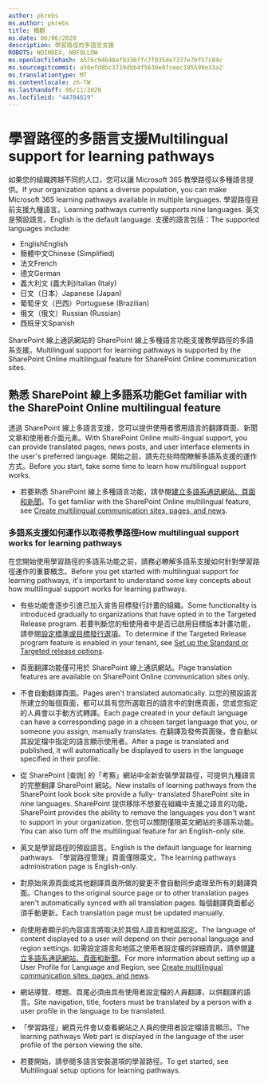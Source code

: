 ```yaml
---
author: pkrebs
ms.author: pkrebs
title: 概觀
ms.date: 06/06/2020
description: 學習路徑的多語言支援
ROBOTS: NOINDEX, NOFOLLOW
ms.openlocfilehash: a576c94b48af9336ffc7f035de7377e7bf57c84c
ms.sourcegitcommit: a50efd8bc3719dbb4f5630e8fceec185599e33a2
ms.translationtype: MT
ms.contentlocale: zh-TW
ms.lasthandoff: 06/11/2020
ms.locfileid: "44704619"
---
```

# <a name="multilingual-support-for-learning-pathways"></a><span data-ttu-id="5df27-103">學習路徑的多語言支援</span><span class="sxs-lookup"><span data-stu-id="5df27-103">Multilingual support for learning pathways</span></span>

<span data-ttu-id="5df27-104">如果您的組織跨越不同的人口，您可以讓 Microsoft 365 教學路徑以多種語言提供。</span><span class="sxs-lookup"><span data-stu-id="5df27-104">If your organization spans a diverse population, you can make Microsoft 365 learning pathways available in multiple languages.</span></span> <span data-ttu-id="5df27-105">學習路徑目前支援九種語言。</span><span class="sxs-lookup"><span data-stu-id="5df27-105">Learning pathways currently supports nine languages.</span></span> <span data-ttu-id="5df27-106">英文是預設語言。</span><span class="sxs-lookup"><span data-stu-id="5df27-106">English is the default language.</span></span> <span data-ttu-id="5df27-107">支援的語言包括：</span><span class="sxs-lookup"><span data-stu-id="5df27-107">The supported languages include:</span></span>   

- <span data-ttu-id="5df27-108">English</span><span class="sxs-lookup"><span data-stu-id="5df27-108">English</span></span>    
- <span data-ttu-id="5df27-109">簡體中文</span><span class="sxs-lookup"><span data-stu-id="5df27-109">Chinese (Simplified)</span></span>
- <span data-ttu-id="5df27-110">法文</span><span class="sxs-lookup"><span data-stu-id="5df27-110">French</span></span>
- <span data-ttu-id="5df27-111">德文</span><span class="sxs-lookup"><span data-stu-id="5df27-111">German</span></span>
- <span data-ttu-id="5df27-112">義大利文 (義大利)</span><span class="sxs-lookup"><span data-stu-id="5df27-112">Italian (Italy)</span></span>
- <span data-ttu-id="5df27-113">日文（日本）</span><span class="sxs-lookup"><span data-stu-id="5df27-113">Japanese (Japan)</span></span>
- <span data-ttu-id="5df27-114">葡萄牙文（巴西）</span><span class="sxs-lookup"><span data-stu-id="5df27-114">Portuguese (Brazilian)</span></span>
- <span data-ttu-id="5df27-115">俄文（俄文）</span><span class="sxs-lookup"><span data-stu-id="5df27-115">Russian (Russian)</span></span>
- <span data-ttu-id="5df27-116">西班牙文</span><span class="sxs-lookup"><span data-stu-id="5df27-116">Spanish</span></span>

<span data-ttu-id="5df27-117">SharePoint 線上通訊網站的 SharePoint 線上多種語言功能支援教學路徑的多語系支援。</span><span class="sxs-lookup"><span data-stu-id="5df27-117">Multilingual support for learning pathways is supported by the SharePoint Online multilingual feature for SharePoint Online communication sites.</span></span>  

## <a name="get-familiar-with-the-sharepoint-online-multilingual-feature"></a><span data-ttu-id="5df27-118">熟悉 SharePoint 線上多語系功能</span><span class="sxs-lookup"><span data-stu-id="5df27-118">Get familiar with the SharePoint Online multilingual feature</span></span>
<span data-ttu-id="5df27-119">透過 SharePoint 線上多語言支援，您可以提供使用者慣用語言的翻譯頁面、新聞文章和使用者介面元素。</span><span class="sxs-lookup"><span data-stu-id="5df27-119">With SharePoint Online multi-lingual support, you can provide translated pages, news posts, and user interface elements in the user's preferred language.</span></span> <span data-ttu-id="5df27-120">開始之前，請先花些時間瞭解多語系支援的運作方式。</span><span class="sxs-lookup"><span data-stu-id="5df27-120">Before you start, take some time to learn how multilingual support works.</span></span> 
- <span data-ttu-id="5df27-121">若要熟悉 SharePoint 線上多種語言功能，請參閱[建立多語系通訊網站、頁面和新聞](https://support.office.com/en-us/article/2bb7d610-5453-41c6-a0e8-6f40b3ed750c)。</span><span class="sxs-lookup"><span data-stu-id="5df27-121">To get familiar with the SharePoint Online multilingual feature, see [Create multilingual communication sites, pages, and news](https://support.office.com/en-us/article/2bb7d610-5453-41c6-a0e8-6f40b3ed750c).</span></span> 

### <a name="how-multilingual-support-works-for-learning-pathways"></a><span data-ttu-id="5df27-122">多語系支援如何運作以取得教學路徑</span><span class="sxs-lookup"><span data-stu-id="5df27-122">How multilingual support works for learning pathways</span></span>
<span data-ttu-id="5df27-123">在您開始使用學習路徑的多語系功能之前，請務必瞭解多語系支援如何針對學習路徑運作的重要概念。</span><span class="sxs-lookup"><span data-stu-id="5df27-123">Before you get started with multilingual support for learning pathways, it's important to understand some key concepts about how multilingual support works for learning pathways.</span></span> 

- <span data-ttu-id="5df27-124">有些功能會逐步引進已加入宣告目標發行計畫的組織。</span><span class="sxs-lookup"><span data-stu-id="5df27-124">Some functionality is introduced gradually to organizations that have opted in to the Targeted Release program.</span></span> <span data-ttu-id="5df27-125">若要判斷您的租使用者中是否已啟用目標版本計畫功能，請參閱[設定標準或目標發行選項](https://support.office.com/en-us/article/3b3adfa4-1777-4ff0-b606-fb8732101f47)。</span><span class="sxs-lookup"><span data-stu-id="5df27-125">To determine if the Targeted Release program feature is enabled in your tenant, see [Set up the Standard or Targeted release options](https://support.office.com/en-us/article/3b3adfa4-1777-4ff0-b606-fb8732101f47).</span></span> 
- <span data-ttu-id="5df27-126">頁面翻譯功能僅可用於 SharePoint 線上通訊網站。</span><span class="sxs-lookup"><span data-stu-id="5df27-126">Page translation features are available on SharePoint Online communication sites only.</span></span>
- <span data-ttu-id="5df27-127">不會自動翻譯頁面。</span><span class="sxs-lookup"><span data-stu-id="5df27-127">Pages aren't translated automatically.</span></span> <span data-ttu-id="5df27-128">以您的預設語言所建立的每個頁面，都可以具有您所選取目的語言中的對應頁面，您或您指定的人員會以手動方式轉譯。</span><span class="sxs-lookup"><span data-stu-id="5df27-128">Each page created in your default language can have a corresponding page in a chosen target language that you, or someone you assign, manually translates.</span></span> <span data-ttu-id="5df27-129">在翻譯及發佈頁面後，會自動以其設定檔中指定的語言顯示使用者。</span><span class="sxs-lookup"><span data-stu-id="5df27-129">After a page is translated and published, it will automatically be displayed to users in the language specified in their profile.</span></span>
- <span data-ttu-id="5df27-130">從 SharePoint [查詢] 的「考察」網站中全新安裝學習路徑，可提供九種語言的完整翻譯 SharePoint 網站。</span><span class="sxs-lookup"><span data-stu-id="5df27-130">New installs of learning pathways from the SharePoint look book site provide a fully- translated SharePoint site in nine languages.</span></span> <span data-ttu-id="5df27-131">SharePoint 提供移除不想要在組織中支援之語言的功能。</span><span class="sxs-lookup"><span data-stu-id="5df27-131">SharePoint provides the ability to remove the languages you don't want to support in your organization.</span></span> <span data-ttu-id="5df27-132">您也可以關閉僅限英文網站的多語系功能。</span><span class="sxs-lookup"><span data-stu-id="5df27-132">You can also turn off the multilingual feature for an English-only site.</span></span> 
- <span data-ttu-id="5df27-133">英文是學習路徑的預設語言。</span><span class="sxs-lookup"><span data-stu-id="5df27-133">English is the default language for learning pathways.</span></span> <span data-ttu-id="5df27-134">「學習路徑管理」頁面僅限英文。</span><span class="sxs-lookup"><span data-stu-id="5df27-134">The learning pathways administration page is English-only.</span></span> 
- <span data-ttu-id="5df27-135">對原始來源頁面或其他翻譯頁面所做的變更不會自動同步處理至所有的翻譯頁面。</span><span class="sxs-lookup"><span data-stu-id="5df27-135">Changes to the original source page or to other translation pages aren't automatically synced with all translation pages.</span></span> <span data-ttu-id="5df27-136">每個翻譯頁面都必須手動更新。</span><span class="sxs-lookup"><span data-stu-id="5df27-136">Each translation page must be updated manually.</span></span>
- <span data-ttu-id="5df27-137">向使用者顯示的內容語言將取決於其個人語言和地區設定。</span><span class="sxs-lookup"><span data-stu-id="5df27-137">The language of content displayed to a user will depend on their personal language and region settings.</span></span> <span data-ttu-id="5df27-138">如需設定語言和地區之使用者設定檔的詳細資訊，請參閱[建立多語系通訊網站、頁面和新聞](https://support.office.com/en-us/article/2bb7d610-5453-41c6-a0e8-6f40b3ed750c)。</span><span class="sxs-lookup"><span data-stu-id="5df27-138">For more information about setting up a User Profile for Language and Region, see [Create multilingual communication sites, pages, and news](https://support.office.com/en-us/article/2bb7d610-5453-41c6-a0e8-6f40b3ed750c).</span></span> 
- <span data-ttu-id="5df27-139">網站導覽、標題、頁尾必須由具有使用者設定檔的人員翻譯，以供翻譯的語言。</span><span class="sxs-lookup"><span data-stu-id="5df27-139">Site navigation, title, footers must be translated by a person with a user profile in the language to be translated.</span></span>
- <span data-ttu-id="5df27-140">「學習路徑」網頁元件會以查看網站之人員的使用者設定檔語言顯示。</span><span class="sxs-lookup"><span data-stu-id="5df27-140">The learning pathways Web part is displayed in the language of the user profile of the person viewing the site.</span></span> 

- <span data-ttu-id="5df27-141">若要開始，請參閱多語言安裝選項的學習路徑。</span><span class="sxs-lookup"><span data-stu-id="5df27-141">To get started, see Multilingual setup options for learning pathways.</span></span> 
